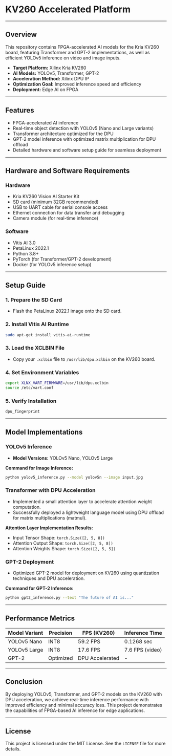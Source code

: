 # KV260 Accelerated Platform

---

## Overview

This repository contains FPGA-accelerated AI models for the Kria KV260 board, featuring Transformer and GPT-2 implementations, as well as efficient YOLOv5 inference on video and image inputs.

- **Target Platform:** Xilinx Kria KV260  
- **AI Models:** YOLOv5, Transformer, GPT-2  
- **Acceleration Method:** Xilinx DPU IP  
- **Optimization Goal:** Improved inference speed and efficiency  
- **Deployment:** Edge AI on FPGA  

---

## Features

- FPGA-accelerated AI inference
- Real-time object detection with YOLOv5 (Nano and Large variants)
- Transformer architecture optimized for the DPU
- GPT-2 model inference with optimized matrix multiplication for DPU offload
- Detailed hardware and software setup guide for seamless deployment

---

## Hardware and Software Requirements

### Hardware
- Kria KV260 Vision AI Starter Kit
- SD card (minimum 32GB recommended)
- USB to UART cable for serial console access
- Ethernet connection for data transfer and debugging
- Camera module (for real-time inference)

### Software
- Vitis AI 3.0
- PetaLinux 2022.1
- Python 3.8+
- PyTorch (for Transformer/GPT-2 development)
- Docker (for YOLOv5 inference setup)

---

## Setup Guide

### 1. Prepare the SD Card
- Flash the PetaLinux 2022.1 image onto the SD card.

### 2. Install Vitis AI Runtime
```bash
sudo apt-get install vitis-ai-runtime
```

### 3. Load the XCLBIN File
- Copy your `.xclbin` file to `/usr/lib/dpu.xclbin` on the KV260 board.

### 4. Set Environment Variables
```bash
export XLNX_VART_FIRMWARE=/usr/lib/dpu.xclbin
source /etc/vart.conf
```

### 5. Verify Installation
```bash
dpu_fingerprint
```

---

## Model Implementations

### YOLOv5 Inference
- **Model Versions:** YOLOv5 Nano, YOLOv5 Large

**Command for Image Inference:**
```bash
python yolov5_inference.py --model yolov5n --image input.jpg
```

### Transformer with DPU Acceleration
- Implemented a small attention layer to accelerate attention weight computation.
- Successfully deployed a lightweight language model using DPU offload for matrix multiplications (matmul).

**Attention Layer Implementation Results:**
- Input Tensor Shape: `torch.Size([2, 5, 8])`
- Attention Output Shape: `torch.Size([2, 5, 8])`
- Attention Weights Shape: `torch.Size([2, 5, 5])`

### GPT-2 Deployment
- Optimized GPT-2 model for deployment on KV260 using quantization techniques and DPU acceleration.

**Command for GPT-2 Inference:**
```bash
python gpt2_inference.py --text "The future of AI is..."
```

---

## Performance Metrics

| Model Variant | Precision | FPS (KV260) | Inference Time |
|----------------|------------|---------------|----------------|
| YOLOv5 Nano      | INT8       | 59.2 FPS          | 0.1268 sec      |
| YOLOv5 Large     | INT8       | 17.6 FPS        | 7.6 FPS (video) |
| GPT-2            | Optimized  | DPU Accelerated  | -               |

---

## Conclusion
By deploying YOLOv5, Transformer, and GPT-2 models on the KV260 with DPU acceleration, we achieve real-time inference performance with improved efficiency and minimal accuracy loss. This project demonstrates the capabilities of FPGA-based AI inference for edge applications.

---

## License
This project is licensed under the MIT License. See the `LICENSE` file for more details.

